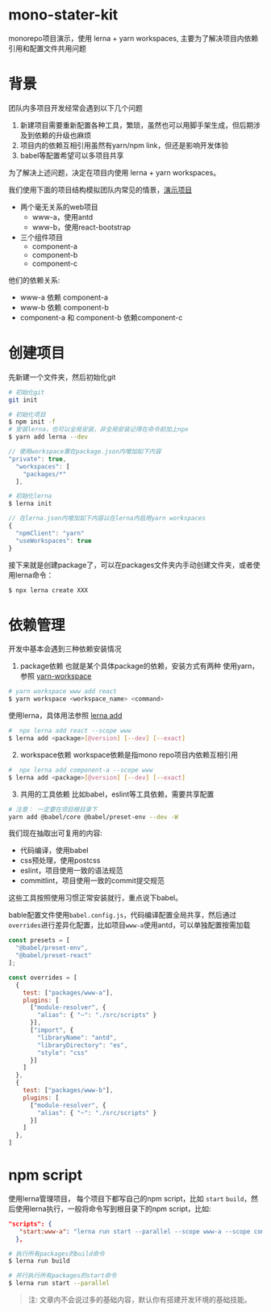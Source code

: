# mono-stater-kit
monorepo项目演示，使用 lerna + yarn workspaces, 主要为了解决项目内依赖引用和配置文件共用问题

# 背景
团队内多项目开发经常会遇到以下几个问题
1. 新建项目需要重新配置各种工具，繁琐，虽然也可以用脚手架生成，但后期涉及到依赖的升级也麻烦
2. 项目内的依赖互相引用虽然有yarn/npm link，但还是影响开发体验
3. babel等配置希望可以多项目共享

为了解决上述问题，决定在项目内使用 lerna + yarn workspaces。

我们使用下面的项目结构模拟团队内常见的情景，[演示项目](https://github.com/wowlusitong/mono-stater-kit)

- 两个毫无关系的web项目
  - www-a，使用antd
  - www-b，使用react-bootstrap
- 三个组件项目
  - component-a
  - component-b
  - component-c

他们的依赖关系:
  - www-a 依赖 component-a
  - www-b 依赖 component-b
  - component-a 和 component-b 依赖component-c

# 创建项目
先新建一个文件夹，然后初始化git
```sh
# 初始化git
git init 
```

```sh
# 初始化项目
$ npm init -f 
# 安装lerna，也可以全局安装，非全局安装记得在命令前加上npx
$ yarn add lerna --dev
```

```js
// 使用workspace需在package.json内增加如下内容
"private": true,
  "workspaces": [
    "packages/*" 
  ],
```

```sh
# 初始化lerna
$ lerna init
```

```js
// 在lerna.json内增加如下内容以在lerna内启用yarn workspaces
{
  "npmClient": "yarn"
  "useWorkspaces": true
}
```

接下来就是创建package了，可以在packages文件夹内手动创建文件夹，或者使用lerna命令：
```sh
$ npx lerna create XXX 
```

# 依赖管理
开发中基本会遇到三种依赖安装情况
1. package依赖
也就是某个具体package的依赖，安装方式有两种
使用yarn，参照 [yarn-workspace](https://yarnpkg.com/lang/en/docs/cli/workspace/#toc-yarn-workspace)
```sh
# yarn workspace www add react
$ yarn workspace <workspace_name> <command>
```
使用lerna，具体用法参照 [lerna add](https://github.com/lerna/lerna/tree/master/commands/add#readme)
```sh
#  npx lerna add react --scope www 
$ lerna add <package>[@version] [--dev] [--exact]
```
2. workspace依赖
 workspace依赖是指mono repo项目内依赖互相引用
```sh
#  npx lerna add component-a --scope www 
$ lerna add <package>[@version] [--dev] [--exact]
```
3. 共用的工具依赖 
比如babel，eslint等工具依赖，需要共享配置
```sh
# 注意： 一定要在项目根目录下
yarn add @babel/core @babel/preset-env --dev -W
```

我们现在抽取出可复用的内容:
- 代码编译，使用babel
- css预处理，使用postcss
- eslint，项目使用一致的语法规范
- commitlint，项目使用一致的commit提交规范

这些工具按照使用习惯正常安装就行，重点说下babel。

bable配置文件使用`babel.config.js`，代码编译配置全局共享，然后通过`overrides`进行差异化配置，比如项目`www-a`使用antd，可以单独配置按需加载
```js
const presets = [
  "@babel/preset-env",
  "@babel/preset-react"
];

const overrides = [
  {
    test: ["packages/www-a"],
    plugins: [
      ["module-resolver", {
        "alias": { "~": "./src/scripts" }
      }],
      ["import", {
        "libraryName": "antd",
        "libraryDirectory": "es",
        "style": "css"
      }]
    ]
  },
  {
    test: ["packages/www-b"],
    plugins: [
      ["module-resolver", {
        "alias": { "~": "./src/scripts" }
      }]
    ]
  },
]
```
# npm script
使用lerna管理项目，
每个项目下都写自己的npm script，比如 `start` `build`，然后使用lerna执行，一般将命令写到根目录下的npm script，比如:
```json
"scripts": {
   "start:www-a": "lerna run start --parallel --scope www-a --scope component-a --scope component-c"
  },
```

```sh
# 执行所有packages的build命令
$ lerna run build

# 并行执行所有packages的start命令
$ lerna run start --parallel 

```

> 注: 文章内不会说过多的基础内容，默认你有搭建开发环境的基础技能。
